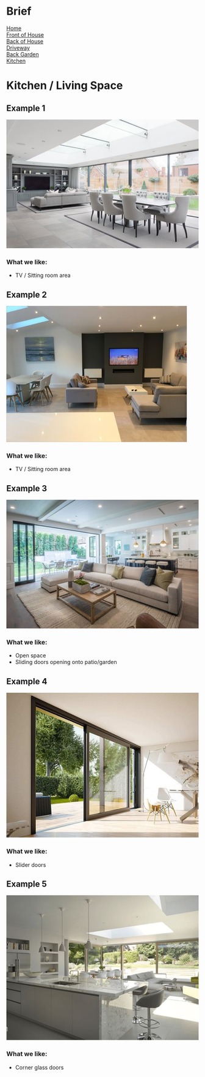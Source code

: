 
# Brief
[Home](brief.md) <br/>
[Front of House](front.md) <br/>
[Back of House](back.md) <br/>
[Driveway](driveway.md) <br/>
[Back Garden](garden.md) <br/>
[Kitchen](kitchen.md) <br/>

# Kitchen / Living Space

## Example 1
![House 1](images/kitchen/1.jpeg "1")

### What we like:
- TV / Sitting room area

## Example 2
![House 1](images/kitchen/2.jpeg "2")

### What we like:
- TV / Sitting room area

## Example 3
![House 1](images/kitchen/3.jpeg "3")

### What we like:
- Open space
- Sliding doors opening onto patio/garden

## Example 4
![House 1](images/kitchen/4.jpeg "4")

### What we like:
- Slider doors

## Example 5
![House 1](images/kitchen/5.jpeg "5")

### What we like:
- Corner glass doors